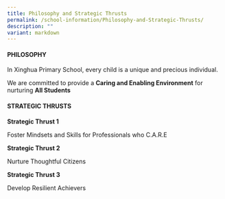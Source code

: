 ```yaml
---
title: Philosophy and Strategic Thrusts
permalink: /school-information/Philosophy-and-Strategic-Thrusts/
description: ""
variant: markdown
---
```

#### PHILOSOPHY

  

In Xinghua Primary School, every child is a unique and precious individual.

We are committed to provide a **Caring and Enabling Environment** for nurturing **All Students**

#### STRATEGIC THRUSTS  



**Strategic Thrust 1**  

Foster Mindsets and Skills for Professionals who C.A.R.E 

**Strategic Thrust 2**

Nurture Thoughtful Citizens

**Strategic Thrust 3**

Develop Resilient Achievers